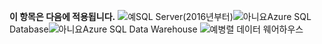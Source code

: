 <Token>**이 항목은 다음에 적용됩니다.** ![예](media/yes.png)SQL Server(2016년부터)![아니요](media/no.png)Azure SQL Database![아니요](media/no.png)Azure SQL Data Warehouse ![예](media/yes.png)병렬 데이터 웨어하우스 </Token>

